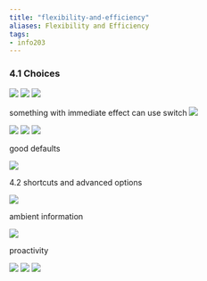 ```yaml
---
title: "flexibility-and-efficiency"
aliases: Flexibility and Efficiency
tags: 
- info203
---
```


### 4.1 Choices

![](https://i.imgur.com/lUBB7EN.png#invert)
![](https://i.imgur.com/1OaTaPg.png#invert)
![](https://i.imgur.com/8KaFDme.png#invert)

something with immediate effect can use switch
![](https://i.imgur.com/COR8E7w.png#invert)

![](https://i.imgur.com/EQbB1Ep.png#invert)
![](https://i.imgur.com/QhFssbP.png#invert)
![](https://i.imgur.com/PG2Iu9a.png#invert)

good defaults

![](https://i.imgur.com/pj5Ztij.png)

4.2 shortcuts and advanced options

![](https://i.imgur.com/0OG7qRx.png)

ambient information

![](https://i.imgur.com/s2zyIws.png)

proactivity

![](https://i.imgur.com/gmDLWMO.png)
![](https://i.imgur.com/Izu8bQX.png)
![](https://i.imgur.com/hiGeXW3.png)

